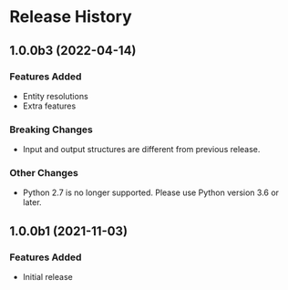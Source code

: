 # Release History

## 1.0.0b3 (2022-04-14)

### Features Added
* Entity resolutions
* Extra features

### Breaking Changes
* Input and output structures are different from previous release.

### Other Changes
* Python 2.7 is no longer supported. Please use Python version 3.6 or later.

## 1.0.0b1 (2021-11-03)

### Features Added
* Initial release
